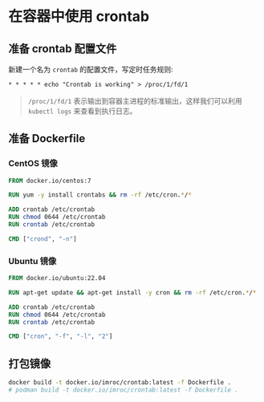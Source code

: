 # 在容器中使用 crontab

## 准备 crontab 配置文件

新建一个名为 `crontab` 的配置文件，写定时任务规则:

```txt
* * * * * echo "Crontab is working" > /proc/1/fd/1
```

> `/proc/1/fd/1` 表示输出到容器主进程的标准输出，这样我们可以利用 `kubectl logs` 来查看到执行日志。

## 准备 Dockerfile

### CentOS 镜像

```dockerfile
FROM docker.io/centos:7

RUN yum -y install crontabs && rm -rf /etc/cron.*/*

ADD crontab /etc/crontab
RUN chmod 0644 /etc/crontab
RUN crontab /etc/crontab

CMD ["crond", "-n"]
```

### Ubuntu 镜像

```dockerfile
FROM docker.io/ubuntu:22.04

RUN apt-get update && apt-get install -y cron && rm -rf /etc/cron.*/*

ADD crontab /etc/crontab
RUN chmod 0644 /etc/crontab
RUN crontab /etc/crontab

CMD ["cron", "-f", "-l", "2"]
```

## 打包镜像

```bash
docker build -t docker.io/imroc/crontab:latest -f Dockerfile .
# podman build -t docker.io/imroc/crontab:latest -f Dockerfile .
```

